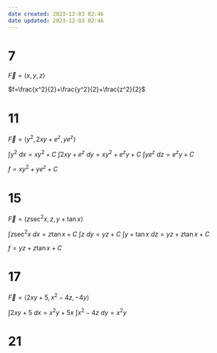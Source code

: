 ```yaml
---
date created: 2023-12-03 02:46
date updated: 2023-12-03 02:46
---
```


# 7

$\vec F=\langle x,y,z\rangle$

$f=\frac{x^2}{2}+\frac{y^2}{2}+\frac{z^2}{2}$

# 11

$\vec F=\langle y^2,2xy+e^z,ye^z\rangle$

$\int y^2~dx=xy^2+C$
$\int2xy+e^z~dy=xy^2+e^zy+C$
$\int ye^z~dz=e^zy+C$

$f=xy^2+ye^z+C$

# 15

$\vec F=\langle z\sec^2x,z,y+\tan x\rangle$

$\int z\sec^2 x~dx=z\tan x+C$
$\int z~dy=yz+C$
$\int y+\tan x~dz=yz+z\tan x+C$

$f=yz+z\tan x+C$

# 17

$\vec F=\langle2xy+5,x^2-4z,-4y\rangle$

$\int 2xy+5~dx=x^2y+5x$
$\int x^2-4z~dy=x^2y$

# 21
